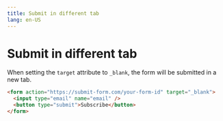 ```yaml
---
title: Submit in different tab
lang: en-US
---
```


# Submit in different tab

When setting the `target` attribute to `_blank`, the form will be submitted in a new tab.

```html
<form action="https://submit-form.com/your-form-id" target="_blank">
  <input type="email" name="email" />
  <button type="submit">Subscribe</button>
</form>
```
